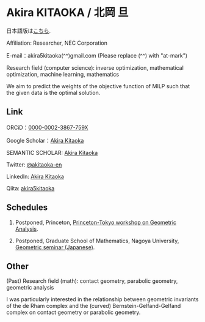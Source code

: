 # Akira KITAOKA / 北岡 旦

日本語版は[こちら](https://akira5kitaoka.github.io/Akira5Kitaoka.github.io/).

Affiliation: Researcher, NEC Corporation

E-mail：akira5kitaoka(^^)gmail.com 
(Please replace (^^) with "at-mark")

Research field (computer science): inverse optimization, mathematical optimization, machine learning, mathematics

We aim to predict the weights of the objective function of MILP such that the given data is the optimal solution.


## Link

ORCiD：[0000-0002-3867-759X](https://orcid.org/0000-0002-3867-759X)

Google Scholar：[Akira Kitaoka](https://scholar.google.com/citations?hl=ja&user=Cho6jckAAAAJ)

SEMANTIC SCHOLAR: [Akira Kitaoka](https://www.semanticscholar.org/author/Akira-Kitaoka/2078930525)

Twitter: [@akitaoka-en](https://twitter.com/akitaoka_en)

LinkedIn: [Akira Kitaoka](https://www.linkedin.com/in/akira-kitaoka-42a84425b/)

Qiita: [akira5kitaoka](https://qiita.com/akira5kitaoka)



## Schedules

1. Postponed, Princeton, [Princeton-Tokyo workshop on Geometric Analysis](https://sites.google.com/view/princeton-tokyo-ga-2020).

1. Postponed, Graduate School of Mathematics, Nagoya University, [Geometric seminar (Japanese)](https://sites.google.com/site/geometryseminarnagoya/).


## Other

(Past) Research field (math): contact geometry, parabolic geometry, geometric analysis

I was particularly interested in the relationship between geometric invariants of the de Rham complex and the (curved) Bernstein-Gelfand-Gelfand complex on contact geometry or parabolic geometry.
